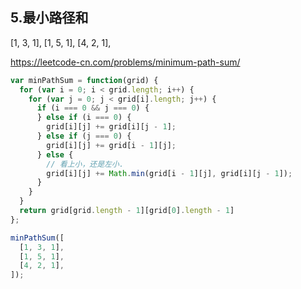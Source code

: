 ## 5.最小路径和

[1, 3, 1],
[1, 5, 1],
[4, 2, 1],


https://leetcode-cn.com/problems/minimum-path-sum/

```JavaScript
var minPathSum = function(grid) {
  for (var i = 0; i < grid.length; i++) {
    for (var j = 0; j < grid[i].length; j++) {
      if (i === 0 && j === 0) {
      } else if (i === 0) {
        grid[i][j] += grid[i][j - 1];
      } else if (j === 0) {
        grid[i][j] += grid[i - 1][j];
      } else {
        // 看上小，还是左小.
        grid[i][j] += Math.min(grid[i - 1][j], grid[i][j - 1]);
      }
    }
  }
  return grid[grid.length - 1][grid[0].length - 1]
};

minPathSum([
  [1, 3, 1],
  [1, 5, 1],
  [4, 2, 1],
]);
```

